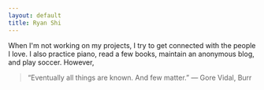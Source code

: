 ```yaml
---
layout: default
title: Ryan Shi
---
```



When I'm not working on my projects, I try to get connected with the people I love. I also practice piano, read a few books, maintain an anonymous blog, and play soccer. However,

> “Eventually all things are known. And few matter.”
― Gore Vidal, Burr

<br>
<div class="pagination">
  <a href="https://www.cmu.edu" class="social-media-icons"><i class="fa fa-2x fa-facebook" aria-hidden="true"></i></a>
  <a href="https://www.cmu.edu" class="social-media-icons"><i class="fa fa-2x fa-instagram" aria-hidden="true"></i></a>
  <a href="https://www.cmu.edu" class="social-media-icons"><i class="fa fa-2x fa-wordpress" aria-hidden="true"></i></a>
  <a href="https://www.cmu.edu" class="social-media-icons"><i class="fa fa-2x fa-weixin" aria-hidden="true"></i></a>
</div>
